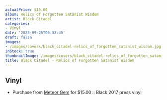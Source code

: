 ```yaml
---
actualPrice: $15.00
album: Relics of Forgotten Satanist Wisdom
artist: Black Citadel
categories:
- Vinyl
date: '2025-09-25T05:33:45'
draft: false
images:
- /images/covers/black_citadel-relics_of_forgotten_satanist_wisdom.jpg
inStock: true
thumbnailImage: /images/covers/black_citadel-relics_of_forgotten_satanist_wisdom-thumb.jpg
title: Black Citadel - Relics of Forgotten Satanist Wisdom
---
```


## Vinyl
* Purchase from [Meteor Gem](https://meteor-gem.com/products/used-black-citadel-relics-of-forgotten-satanist-wisdom-lp) for $15.00 :: Black 2017 press vinyl
